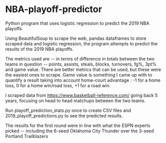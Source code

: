 # NBA-playoff-predictor
Python program that uses logistic regression to predict the 2019 NBA playoffs

Using BeautifulSoup to scrape the web, pandas dataframes to store scraped data and logistic regression, the program attempts to predict the results of the 2019 NBA playoffs.

The metrics used are -- in terms of difference in totals between the two teams in question -- points, assists, steals, blocks, turnovers, fg%, 3pt% and game value. There are better metrics that can be used, but these were the easiest ones to scrape.
Game value is something I came up with to quantify a result taking into account home-court advantage : -1 for a home loss, 0 for a home win/road loss, +1 for a road win.

I scraped data from https://www.basketball-reference.com/ going back 5 years, focusing on head to head matchups between the two teams.

Run playoff_prediction_stats.py once to create CSV files and 2019_playoff_predictions.py to see the predicted results.

The results for the first round were in line with what the ESPN experts picked -- including the 6-seed Oklahoma City Thunder over the 3-seed Portland Trailblazers
